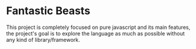 # Fantastic Beasts

This project is completely focused on pure javascript and its main features, the project's goal is to explore the language as much as possible without any kind of library/framework.
